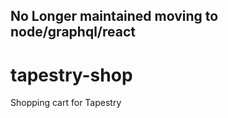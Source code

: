 No Longer maintained moving to node/graphql/react
---

tapestry-shop
=============

Shopping cart for Tapestry
